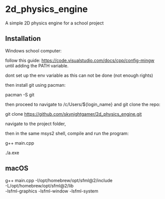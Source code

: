 # 2d_physics_engine
A simple 2D physics engine for a school project


## Installation

Windows school computer:

follow this guide: https://code.visualstudio.com/docs/cpp/config-mingw until adding the PATH variable.

dont set up the env variable as this can not be done (not enough rights)

then install git using pacman:

pacman -S git


then proceed to navigate to  /c/Users/${login_name} and git clone the repo:

git clone https://github.com/skynightgamer/2d_physics_engine.git

navigate to the project folder,

then in the same msys2 shell, compile and run the program:

g++ main.cpp

./a.exe



## macOS

g++ main.cpp -I/opt/homebrew/opt/sfml@2/include \
             -L/opt/homebrew/opt/sfml@2/lib \
             -lsfml-graphics -lsfml-window -lsfml-system


